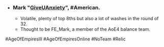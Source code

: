 -   ### Mark "[GiveUAnxiety](https://liquipedia.net/ageofempires/GiveUAnxiety)", #American.
    -   Volatile, plenty of top 8ths but also a lot of washes in the round of 32.
    -   Thought to be FE_Mark, a member of the AoE4 balance team.
    
#AgeOfEmpiresIII #AgeOfEmpiresOnline #NoTeam #Relic